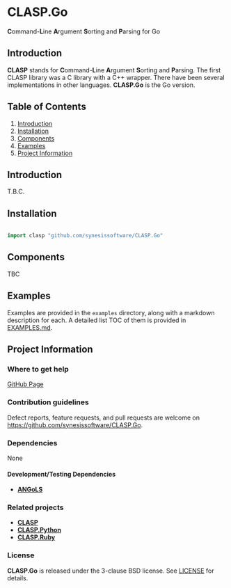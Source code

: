 # CLASP.Go
**C**ommand-**L**ine **A**rgument **S**orting and **P**arsing for Go

## Introduction

**CLASP** stands for **C**ommand-**L**ine **A**rgument **S**orting and
**P**arsing. The first CLASP library was a C library with a C++ wrapper. There
have been several implementations in other languages. **CLASP.Go** is the
Go version.

## Table of Contents

1. [Introduction](#introduction)
2. [Installation](#installation)
3. [Components](#components)
4. [Examples](#examples)
5. [Project Information](#project-information)

## Introduction

T.B.C.

## Installation

```Go

import clasp "github.com/synesissoftware/CLASP.Go"
```

## Components

TBC

## Examples

Examples are provided in the ```examples``` directory, along with a markdown description for each. A detailed list TOC of them is provided in [EXAMPLES.md](./EXAMPLES.md).

## Project Information

### Where to get help

[GitHub Page](https://github.com/synesissoftware/CLASP.Go "GitHub Page")

### Contribution guidelines

Defect reports, feature requests, and pull requests are welcome on https://github.com/synesissoftware/CLASP.Go.

### Dependencies

None

#### Development/Testing Dependencies

* [**ANGoLS**](https://github.com/synesissoftware/ANGoLS/)

### Related projects

* [**CLASP**](https://github.com/synesissoftware/CLASP/)
* [**CLASP.Python**](https://github.com/synesissoftware/CLASP.Python/)
* [**CLASP.Ruby**](https://github.com/synesissoftware/CLASP.Ruby/)

### License

**CLASP.Go** is released under the 3-clause BSD license. See [LICENSE](./LICENSE) for details.
